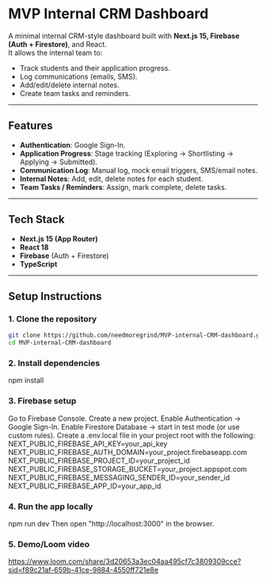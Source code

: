# MVP Internal CRM Dashboard  

A minimal internal CRM-style dashboard built with **Next.js 15, Firebase (Auth + Firestore)**, and React.  
It allows the internal team to:  
- Track students and their application progress.  
- Log communications (emails, SMS).  
- Add/edit/delete internal notes.  
- Create team tasks and reminders.  

---

## Features  
- **Authentication**: Google Sign-In.  
- **Application Progress**: Stage tracking (Exploring → Shortlisting → Applying → Submitted).  
- **Communication Log**: Manual log, mock email triggers, SMS/email notes.  
- **Internal Notes**: Add, edit, delete notes for each student.  
- **Team Tasks / Reminders**: Assign, mark complete, delete tasks.  

---

## Tech Stack  
- **Next.js 15 (App Router)**  
- **React 18**  
- **Firebase** (Auth + Firestore)  
- **TypeScript**  

---

## Setup Instructions  

### 1. Clone the repository  
```bash
git clone https://github.com/needmoregrind/MVP-internal-CRM-dashboard.git
cd MVP-internal-CRM-dashboard
```
### 2. Install dependencies
npm install

### 3. Firebase setup
Go to Firebase Console.
Create a new project.
Enable Authentication → Google Sign-In.
Enable Firestore Database → start in test mode (or use custom rules).
Create a .env.local file in your project root with the following:
NEXT_PUBLIC_FIREBASE_API_KEY=your_api_key
NEXT_PUBLIC_FIREBASE_AUTH_DOMAIN=your_project.firebaseapp.com
NEXT_PUBLIC_FIREBASE_PROJECT_ID=your_project_id
NEXT_PUBLIC_FIREBASE_STORAGE_BUCKET=your_project.appspot.com
NEXT_PUBLIC_FIREBASE_MESSAGING_SENDER_ID=your_sender_id
NEXT_PUBLIC_FIREBASE_APP_ID=your_app_id

### 4. Run the app locally
npm run dev
Then open "http://localhost:3000" in the browser.

### 5. Demo/Loom video

https://www.loom.com/share/3d20653a3ec04aa495cf7c3809309cce?sid=f89c21af-659b-41ce-9884-4550ff721e8e